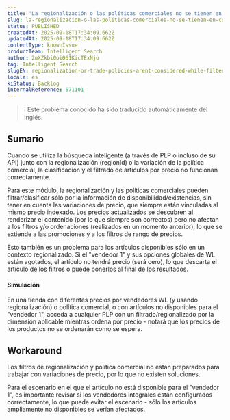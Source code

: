 ```yaml
---
title: 'La regionalización o las políticas comerciales no se tienen en cuenta al filtrar u ordenar los artículos por precio o descuento.'
slug: la-regionalizacion-o-las-politicas-comerciales-no-se-tienen-en-cuenta-al-filtrar-u-ordenar-los-articulos-por-precio-o-descuento
status: PUBLISHED
createdAt: 2025-09-18T17:34:09.662Z
updatedAt: 2025-09-18T17:34:09.662Z
contentType: knownIssue
productTeam: Intelligent Search
author: 2mXZkbi0oi061KicTExNjo
tag: Intelligent Search
slugEN: regionalization-or-trade-policies-arent-considered-while-filtering-or-sorting-items-by-price-or-discount
locale: es
kiStatus: Backlog
internalReference: 571101
---
```


>ℹ️ Este problema conocido ha sido traducido automáticamente del inglés.

## Sumario


Cuando se utiliza la búsqueda inteligente (a través de PLP o incluso de su API) junto con la regionalización (regionId) o la variación de la política comercial, la clasificación y el filtrado de artículos por precio no funcionan correctamente.

Para este módulo, la regionalización y las políticas comerciales pueden filtrar/clasificar sólo por la información de disponibilidad/existencias, sin tener en cuenta las variaciones de precio, que siempre están vinculadas al mismo precio indexado. Los precios actualizados se descubren al renderizar el contenido (por lo que siempre son correctos) pero no afectan a los filtros y/o ordenaciones (realizados en un momento anterior), lo que se extiende a las promociones y a los filtros de rango de precios.

Esto también es un problema para los artículos disponibles sólo en un contexto regionalizado. Si el "vendedor 1" y sus opciones globales de WL están agotados, el artículo no tendrá precio (será cero), lo que descarta el artículo de los filtros o puede ponerlos al final de los resultados.


#### Simulación


En una tienda con diferentes precios por vendedores WL (y usando regionalización) o política comercial, o con artículos no disponibles para el "vendedor 1", acceda a cualquier PLP con un filtrado/regionalizado por la dimensión aplicable mientras ordena por precio - notará que los precios de los productos no se ordenarán como se espera.

## Workaround


Los filtros de regionalización y política comercial no están preparados para trabajar con variaciones de precio, por lo que no existen soluciones.

Para el escenario en el que el artículo no está disponible para el "vendedor 1", es importante revisar si los vendedores integrales están configurados correctamente, lo que puede evitar el escenario - sólo los artículos ampliamente no disponibles se verían afectados.


